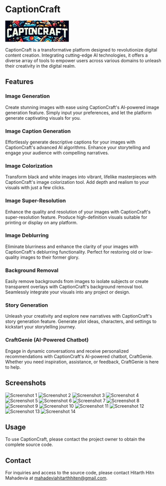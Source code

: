 # CaptionCraft

![CaptionCraft Logo](https://github.com/HitarthMahadevia/CaptionCraft/blob/main/cropped-logo2.jpg)

CaptionCraft is a transformative platform designed to revolutionize digital content creation. Integrating cutting-edge AI technologies, it offers a diverse array of tools to empower users across various domains to unleash their creativity in the digital realm.

## Features

### Image Generation
Create stunning images with ease using CaptionCraft's AI-powered image generation feature. Simply input your preferences, and let the platform generate captivating visuals for you.

### Image Caption Generation
Effortlessly generate descriptive captions for your images with CaptionCraft's advanced AI algorithms. Enhance your storytelling and engage your audience with compelling narratives.

### Image Colorization
Transform black and white images into vibrant, lifelike masterpieces with CaptionCraft's image colorization tool. Add depth and realism to your visuals with just a few clicks.

### Image Super-Resolution
Enhance the quality and resolution of your images with CaptionCraft's super-resolution feature. Produce high-definition visuals suitable for printing or display on any platform.

### Image Deblurring
Eliminate blurriness and enhance the clarity of your images with CaptionCraft's deblurring functionality. Perfect for restoring old or low-quality images to their former glory.

### Background Removal
Easily remove backgrounds from images to isolate subjects or create transparent overlays with CaptionCraft's background removal tool. Seamlessly integrate your visuals into any project or design.

### Story Generation
Unleash your creativity and explore new narratives with CaptionCraft's story generation feature. Generate plot ideas, characters, and settings to kickstart your storytelling journey.

### CraftGenie (AI-Powered Chatbot)
Engage in dynamic conversations and receive personalized recommendations with CaptionCraft's AI-powered chatbot, CraftGenie. Whether you need inspiration, assistance, or feedback, CraftGenie is here to help.

## Screenshots
![Screenshot 1](/path/to/screenshot1.png)
![Screenshot 2](/path/to/screenshot2.png)
![Screenshot 3](/path/to/screenshot1.png)
![Screenshot 4](/path/to/screenshot1.png)
![Screenshot 5](/path/to/screenshot1.png)
![Screenshot 6](/path/to/screenshot1.png)
![Screenshot 7](/path/to/screenshot1.png)
![Screenshot 8](/path/to/screenshot1.png)
![Screenshot 9](/path/to/screenshot1.png)
![Screenshot 10](/path/to/screenshot1.png)
![Screenshot 11](/path/to/screenshot1.png)
![Screenshot 12](/path/to/screenshot1.png)
![Screenshot 13](/path/to/screenshot1.png)
![Screenshot 14](/path/to/screenshot1.png)

## Usage
To use CaptionCraft, please contact the project owner to obtain the complete source code.

## Contact
For inquiries and access to the source code, please contact Hitarth Hitn Mahadevia at mahadeviahitarthhiten@gmail.com.

